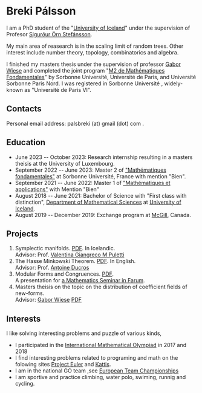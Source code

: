# Breki Pálsson

I am a PhD student of the "[University of Iceland](https://math.hi.is/)" under the supervision of Profesor [Sigurður Örn Stefánsson](https://sigurdur.hi.is/). 

My main area of reasearch is in the scaling limit of random trees. Other interest include number theory, topology, combinatorics and algebra.

I finished my masters thesis under the supervision of professor [Gabor Wiese](https://math.uni.lu/~wiese/) and completed the joint program "[M2 de Mathématiques Fondamentales](https://master-math-fonda.imj-prg.fr/index.php)" by Sorbonne Université, Université de Paris, and Université Sorbonne Paris Nord. I was registered in Sorbonne Université , widely-known as "Université de Paris VI".

## Contacts

Personal email address: palsbreki (at) gmail (dot) com .

## Education

* June 2023 -- October 2023: Research internship resulting in a masters theisis at the University of Luxembourg.
* September 2022 -- June 2023: Master 2 of ["Mathématiques fondamentales"](https://master-math-fonda.imj-prg.fr/home.html) at Sorbonne Université, France with mention "Bien".
* September 2021 -- June 2022: Master 1 of ["Mathématiques et applications"](http://master.math.sorbonne-universite.fr/fr/niveau_m1.html) with Mention "Bien"
* August 2018 -- June 2021: Bachelor of Science with "First class with distinction", [Department of Mathematical Sciences](https://www.hi.is/staerdfraedi) at [University of Iceland](https://www.hi.is/).
* August 2019 -- December 2019: Exchange program at [McGill](https://www.mcgill.ca/), Canada.

## Projects
1. Symplectic manifolds. <a href="pdfs/Sympletic_Geometry.pdf" target="_blank">PDF</a>. In Icelandic.\
Advisor: Prof. [Valentina Giangreco M Puletti](https://www.hi.is/staff/vgmp)
2. The Hasse Minkowski Theorem. <a href="pdfs/TER_Hasse_Minkowski.pdf" target="_blank">PDF</a>. In English.\
Advisor: Prof. [Antoine Ducros](https://webusers.imj-prg.fr/~antoine.ducros/)
3. Modular Forms and Congruences. <a href="pdfs/ModularFormsAndCongruences.pdf" target="_blank">PDF</a>. \
A presentation for [a Mathematics Seminar in Farum](https://geometriamafia.ru/).
4. Masters theisis on the topic on the distribution of coefficient fields of new-forms. \
Advisor: [Gabor Wiese](https://math.uni.lu/~wiese/)  <a href="Presentation_Masters_Theisis.pdf" target="_blank">PDF</a>


## Interests
I like solving interesting problems and puzzle of various kinds,
* I participated in the <a href="https://www.imo-official.org/participant_r.aspx?id=27287" target="_blank">International Mathematical Olympiad</a> in 2017 and 2018
* I find interesting problems related to programing and math on the folowing sites <a href="https://projecteuler.net/location=Iceland" target="_blank">Project Euler</a> and <a href="https://open.kattis.com/users/breki-palsson" target="_blank">Kattis</a>. 
* I am in the national GO team ,see [European Team Championships](https://pandanet-igs.com/communities/euroteamchamps/draw/161?tournament_id=32)
* I am sportive and practice climbing, water polo, swiming, runnig and cycling.
 

 
